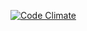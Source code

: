 [![Code Climate](https://codeclimate.com/github/samir1/maze/badges/gpa.svg)](https://codeclimate.com/github/samir1/maze)